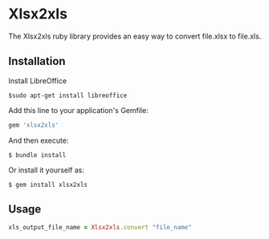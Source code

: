 # Xlsx2xls
The Xlsx2xls ruby library provides an easy way to convert file.xlsx to file.xls.

## Installation
Install LibreOffice

    $sudo apt-get install libreoffice

Add this line to your application's Gemfile:
```ruby
gem 'xlsx2xls'
```
And then execute:

    $ bundle install

Or install it yourself as:

    $ gem install xlsx2xls

## Usage
```ruby
xls_output_file_name = Xlsx2xls.convert "file_name"
```

